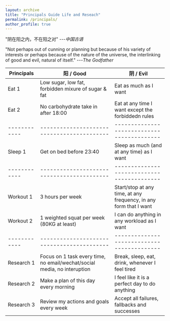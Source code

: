 ```yaml
---
layout: archive
title: "Principals Guide Life and Reseach"
permalink: /principals/
author_profile: true
---
```


"阴在阳之内，不在阳之对" ---<cite>中国古语</cite>

"Not perhaps out of cunning or planning but because of his variety of interests or perhaps because of the nature of the universe, the interlinking of good and evil, natural of itself." ---<cite>The Godfather</cite>


| Principals | 阳 / Good | 阴 / Evil |
|------------|------------------------------------------|------------------------------------------|
| Eat 1   | Low sugar, low fat, forbidden mixure of sugar & fat   | Eat as much as I want   |
| Eat 2   | No carbohydrate take in after 18:00   | Eat at any time I want except the forbiddedn rules   |
|------------|------------------------------------------|------------------------------------------|
| Sleep 1   | Get on bed before 23:40 |  Sleep as much (and at any time) as I want |
|------------|------------------------------------------|------------------------------------------|
| Workout 1   | 3 hours per week |  Start/stop at any time, at any frequency, in any form that I want  |
| Workout 2   | 1 weighted squat per week (80KG at least)   | I can do anything in any workload as I want |
|------------|------------------------------------------|------------------------------------------|
| Research 1   | Focus on 1 task every time, no email/wechat/social media, no interuption | Break, sleep, eat, drink, whenever I feel tired   |
| Research 2   | Make a plan of this day every morning  | I feel like it is a perfect day to do anything |
| Research 3   | Review my actions and goals every week  | Accept all failures, fallbacks and successes |
